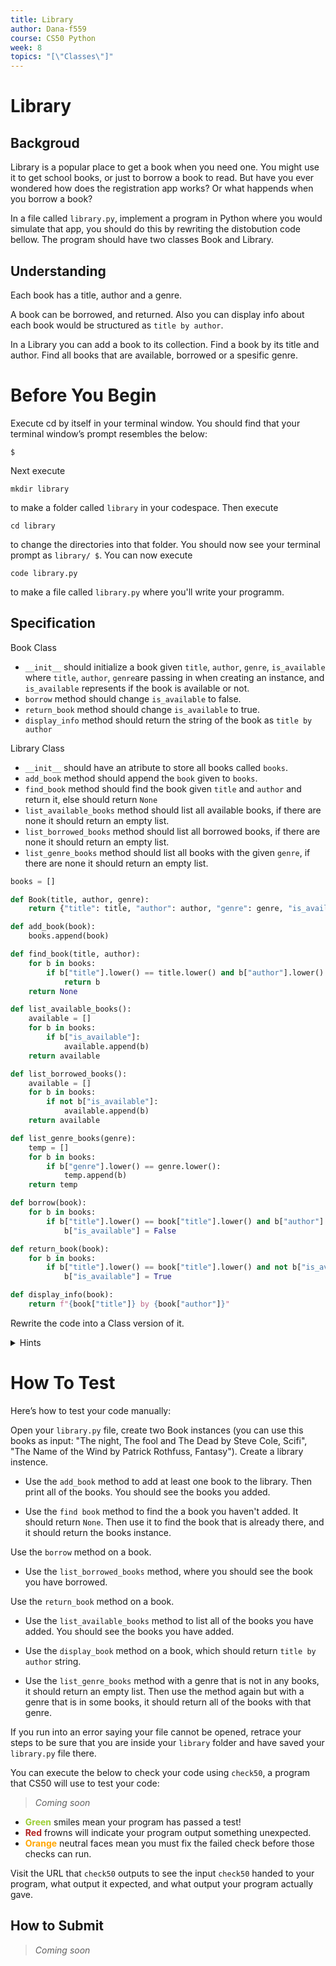 ```yaml
---
title: Library
author: Dana-f559
course: CS50 Python
week: 8
topics: "[\"Classes\"]"
---
```


# Library
## Backgroud
Library is a popular place to get a book when you need one. You might use it to get school books, or just to borrow a book to read. But have you ever wondered how does the registration app works? Or what happends when you borrow a book? 

In a file called `library.py`, implement a program in Python where you would simulate that app, you should do this by rewriting the distobution code bellow. The program should have two classes Book and Library. 

## Understanding

Each book has a title, author and a genre.

A book can be borrowed, and returned. Also you can display info about each book would be structured as `title by author`.

In a Library you can add a book to its collection. Find a book by its title and author. Find all books that are available, borrowed or a spesific genre.


# Before You Begin
Execute cd by itself in your terminal window. You should find that your terminal window’s prompt resembles the below:
``` 
$ 
```
Next execute 
``` 
mkdir library 
```
to make a folder called `library` in your codespace.
Then execute 
``` 
cd library 
```
to change the  directories into that folder. You should now see your terminal prompt as `library/ $`. You can now execute
```
code library.py
```
to make a file called `library.py` where you'll write your programm.

## Specification
Book Class

- `__init__` should initialize a book given `title`, `author`, `genre`, `is_available` where `title`, `author`, `genre`are passing in when creating an instance, and `is_available` represents if the book is available or not.
- `borrow` method should change `is_available` to false.
- `return_book` method should change `is_available` to true.
- `display_info` method should return the string of the book as `title by author`

Library Class
- `__init__` should have an atribute to store all books called `books`.
- `add_book` method should append the `book` given to `books`.
- `find_book` method should find the book given `title` and `author` and return it, else should return `None`
- `list_available_books` method should list all available books, if there are none it should return an empty list.
- `list_borrowed_books` method should list all borrowed books, if there are none it should return an empty list.
- `list_genre_books` method should list all books with the given `genre`, if there are none it should return an empty list.

```py
books = []

def Book(title, author, genre):
    return {"title": title, "author": author, "genre": genre, "is_available": True}

def add_book(book):
    books.append(book)

def find_book(title, author):
    for b in books:
        if b["title"].lower() == title.lower() and b["author"].lower() == author.lower():
            return b
    return None

def list_available_books():
    available = []
    for b in books:
        if b["is_available"]:
            available.append(b)
    return available

def list_borrowed_books():
    available = []
    for b in books:
        if not b["is_available"]:
            available.append(b)
    return available

def list_genre_books(genre):
    temp = []
    for b in books:
        if b["genre"].lower() == genre.lower():
            temp.append(b)
    return temp

def borrow(book):
    for b in books:
        if b["title"].lower() == book["title"].lower() and b["author"].lower() == book["author"].lower() and b["is_available"]:
            b["is_available"] = False

def return_book(book):
    for b in books:
        if b["title"].lower() == book["title"].lower() and not b["is_available"]:
            b["is_available"] = True 

def display_info(book):
    return f"{book["title"]} by {book["author"]}"
```

Rewrite the code into a Class version of it. 
<details>
    <summary>Hints</summary>
        <p>Class methods and instances <a href="https://docs.python.org/3/tutorial/classes.html#class-objects">https://docs.python.org/3/tutorial/classes.html#class-objects</a></p>
</details>

# How To Test
Here’s how to test your code manually:

Open your `library.py` file, create two Book instances (you can use this books as input: "The night, The fool and The Dead by Steve Cole, Scifi", "The Name of the Wind by Patrick Rothfuss, Fantasy"). Create a library instence.

- Use the `add_book` method to add at least one book to the library. Then print all of the books. You should see the books you added.

-  Use the `find book` method to find the a book you haven't added. It should return `None`. Then use it to find the book that is already there, and it should return the books instance. 

Use the `borrow` method on a book. 

- Use the `list_borrowed_books` method, where you should see the book you have borrowed.

Use the `return_book` method on a book.

- Use the `list_available_books` method to list all of the books you have added. You should see the books you have added.

- Use the `display_book` method on a book, which should return `title by author` string.

- Use the `list_genre_books` method with a genre that is not in any books, it should return an empty list. Then use the method again but with a genre that is in some books, it should return all of the books with that genre.

If you run into an error saying your file cannot be opened, retrace your steps to be sure that you are inside your `library` folder and have saved your `library.py` file there.

You can execute the below to check your code using `check50`, a program that CS50 will use to test your code:
> *Coming soon*

* **<span style="color: yellowgreen;">Green</span>** smiles mean your program has passed a test!
* **<span style="color: firebrick;">Red</span>** frowns will indicate your program output something unexpected.
* **<span style="color: orange;">Orange</span>** neutral faces mean you must fix the failed check before those checks can run.

Visit the URL that `check50` outputs to see the input `check50` handed to your program, what output it expected, and what output your program actually gave.

## How to Submit
> *Coming soon*